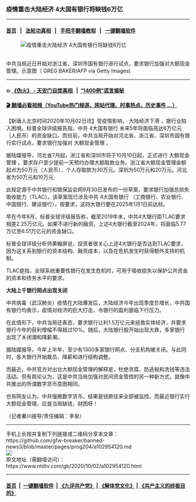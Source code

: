 ### 疫情重击大陆经济 4大国有银行将缺钱6万亿
------------------------

#### [首页](https://github.com/gfw-breaker/banned-news3/blob/master/README.md) &nbsp;&nbsp;|&nbsp;&nbsp; [法轮功真相](https://github.com/begood0513/basic/blob/master/README.md)  &nbsp;&nbsp;|&nbsp;&nbsp; [手把手翻墙教程](https://github.com/gfw-breaker/guides/wiki)  &nbsp;&nbsp;|&nbsp;&nbsp; [一键翻墙软件](https://github.com/gfw-breaker/nogfw/blob/master/README.md)  



<div><div class="featured_image">
 <figure>
  <img alt="疫情重击大陆经济 4大国有银行将缺钱6万亿" src="https://i.ntdtv.com/assets/uploads/2020/09/GettyImages-452016510-800x450.jpg"/>
 </figure><br/>
 <span class="caption">
  中共当局近日开始对浙江省、深圳市国有银行进行试点，要求银行加强对大额现金管理。示意图（ GREG BAKER/AFP via Getty Images)
 </span>
</div>
</div><hr/>

#### 💥 [《伪火》 - 天安门自焚真相 ](http://158.247.195.190:10000/videos/blog/weihuo.html)&nbsp; |&nbsp; [“1400例”谎言揭秘  ](http://158.247.195.190:10000/videos/blog/jiexi1400.html)

#### [ 🎬  翻墙必看视频（YouTube热门频道、网站代理、时事热点、历史事件 ...）](https://github.com/gfw-breaker/links/blob/master/banned.md)

<div><div class="post_content" itemprop="articleBody">
 <p>
  【新唐人北京时间2020年10月02日讯】受疫情影响，
  <ok href="https://www.ntdtv.com/gb/大陆经济下滑.htm">
   大陆经济下滑
  </ok>
  ，银行业陷入困境。标普全球评级报告指，中共
  <ok href="https://www.ntdtv.com/gb/4大国有银行.htm">
   4大国有银行
  </ok>
  未来5年将面临高达6万亿元（人民币）的资金缺口。而目前，中共当局开始对河北省、浙江省、深圳市国有银行实行试点，要求银行加强对
  <ok href="https://www.ntdtv.com/gb/大额现金管理.htm">
   大额现金管理
  </ok>
  。
 </p>
 <p>
  据陆媒报导，河北省7月起，浙江省和深圳市将于10月10日起，正式进行
  <ok href="https://www.ntdtv.com/gb/大额现金管理.htm">
   大额现金管理
  </ok>
  。要求存户至少提前一天预约办理大额取款业务。浙江省大额现金管理金额起点为50万元（人民币），个人存取款为30万元。深圳为50万元和20万元。河北省为50万元和10万元.
 </p>
 <p>
  此规定源于中共银行和银保监会网9月30日发布的一份草案，要求银行加强总损失吸收能力（TLAC）。该草案现已涉及中共
  <ok href="https://www.ntdtv.com/gb/4大国有银行.htm">
   4大国有银行
  </ok>
  （工商银行、农业银行、中国银行、建设银行）。按要求，这四大银行要在2025年1月1日前达标。
 </p>
 <p>
  早在今年8月，标普全球评级报告称，截至2019年末，中共4大银行距TLAC要求相差2.25万亿元。如果不进行新的融资，上述4大银行截至2024年，将面临5.77万亿至6.51万亿元的资金缺口。
 </p>
 <p>
  标普全球评级分析师黄翰屏说，投资者很关心上述4大银行是否达到TLAC要求，因为这关系到银行的资本结构、融资成本，以及在危机发生时获得额外支持的机制。
 </p>
 <p>
  TLAC是指，全球系统重要性银行在发生危机时，可用于吸收损失以保护公共资金的资本和债务水平的要求。
 </p>
 <p>
  <strong>
   大陆上千银行网点出现关闭
  </strong>
 </p>
 <p>
  中共病毒（武汉肺炎）疫情在大陆爆发后，大陆经济今年出现季度负增长，中共国有银行均表示，疫情对经济的巨大打击，令银行的盈利面临下行压力。
 </p>
 <p>
  在此情形下，中共当局还表态，要求银行让利1.5万亿元来拯救实体经济，并要求银行今年的获利增幅不得超过10%。随后，大陆银行股开始出现大跌，多家银行出现了关闭潮和降薪潮。
 </p>
 <p>
  据陆媒报导，今年上半年，至少有1300多家银行网点、分支机构被关闭。与此同时，各大银行开始裁员、降薪和进行结构调整。
 </p>
 <p>
  而最近，中共官方对出台大额现金管理的解释是，杜绝贪腐、防逃税和洗钱等违法活动。但有舆论认为，这是中共当局加强对民间资金管控的另一种新方式，就像中共推出的所谓数字货币意图相同。
 </p>
 <p>
  也有网友认为，中共强推数字货币，结果是钱款往来全部被监控。而最近银行实行大额现金管理，应是当局缺钱，财困呀！
 </p>
 <p>
  （记者秦川报导/责任编辑：李泉）
 </p>
 <div class="single_ad">
 </div>
</div>
</div>
<hr/>
手机上长按并复制下列链接或二维码分享本文章：<br/>
https://github.com/gfw-breaker/banned-news3/blob/master/pages/prog204/a102954120.md <br/>
<a href='https://github.com/gfw-breaker/banned-news3/blob/master/pages/prog204/a102954120.md'><img src='https://github.com/gfw-breaker/banned-news3/blob/master/pages/prog204/a102954120.md.png'/></a> <br/>
原文地址（需翻墙访问）：https://www.ntdtv.com/gb/2020/10/02/a102954120.html


------------------------
#### [首页](https://github.com/gfw-breaker/banned-news3/blob/master/README.md) &nbsp;|&nbsp; [一键翻墙软件](https://github.com/gfw-breaker/nogfw/blob/master/README.md) &nbsp;| [《九评共产党》](https://github.com/gfw-breaker/9ping.md/blob/master/README.md#九评之一评共产党是什么) | [《解体党文化》](https://github.com/gfw-breaker/jtdwh.md/blob/master/README.md) | [《共产主义的终极目的》](https://github.com/gfw-breaker/gczydzjmd.md/blob/master/README.md)


<img src='http://gfw-breaker.win/banned-news3/pages/prog204/a102954120.md' width='0px' height='0px'/>